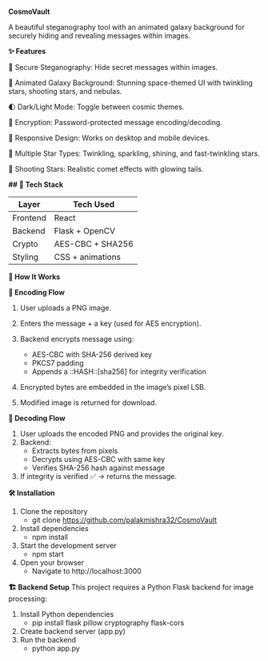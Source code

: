 **CosmoVault**

A beautiful steganography tool with an animated galaxy background for securely hiding and revealing messages within images.

**✨ Features**

  🔐 Secure Steganography: Hide secret messages within images.

  🎨 Animated Galaxy Background: Stunning space-themed UI with twinkling stars, shooting stars, and nebulas.

  🌓 Dark/Light Mode: Toggle between cosmic themes.

  🔑 Encryption: Password-protected message encoding/decoding.

  📱 Responsive Design: Works on desktop and mobile devices.

  🌟 Multiple Star Types: Twinkling, sparkling, shining, and fast-twinkling stars.

  🌠 Shooting Stars: Realistic comet effects with glowing tails.


**## 🧱 Tech Stack**

| Layer      | Tech Used              |
|------------|------------------------|
| Frontend   | React                  |
| Backend    | Flask + OpenCV         |
| Crypto     | AES-CBC + SHA256       |
| Styling    | CSS  + animations      |


**🧠 How It Works**

**🔐 Encoding Flow**
1. User uploads a PNG image.
2. Enters the message + a key (used for AES encryption).
3. Backend encrypts message using:

    - AES-CBC with SHA-256 derived key
    - PKCS7 padding
    - Appends a ::HASH::[sha256] for integrity verification
4. Encrypted bytes are embedded in the image’s pixel LSB.
5. Modified image is returned for download.

**🔎 Decoding Flow**
1. User uploads the encoded PNG and provides the original key.
2. Backend:
    - Extracts bytes from pixels
    - Decrypts using AES-CBC with same key
    - Verifies SHA-256 hash against message
3. If integrity is verified ✅ → returns the message.



**🛠️ Installation**

1. Clone the repository
    - git clone https://github.com/palakmishra32/CosmoVault
2. Install dependencies
    - npm install
3. Start the development server
    - npm start
4. Open your browser
    - Navigate to http://localhost:3000
  

**🏗️ Backend Setup**
This project requires a Python Flask backend for image processing:

1. Install Python dependencies
    - pip install flask pillow cryptography flask-cors
2. Create backend server (app.py)
3. Run the backend
    - python app.py
